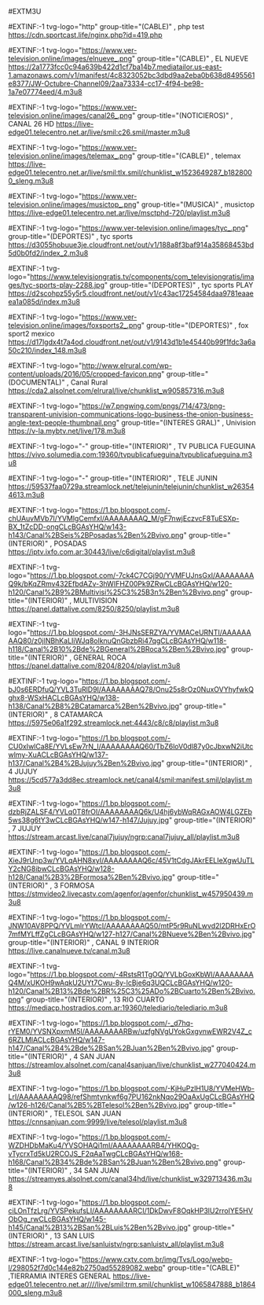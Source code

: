 #EXTM3U

#EXTINF:-1 tvg-logo="http" group-title="(CABLE)" , php test
https://cdn.sportcast.life/nginx.php?id=419.php


#EXTINF:-1 tvg-logo="https://www.ver-television.online/images/elnueve_.png" group-title="(CABLE)" , EL NUEVE
https://2a1773fcc0c94a639b422d1cf7ba14b7.mediatailor.us-east-1.amazonaws.com/v1/manifest/4c8323052bc3dbd9aa2eba0b638d8495561e8377/JW-Octubre-Channel09/2aa73334-cc17-4f94-be98-1a7e07774eed/4.m3u8

#EXTINF:-1 tvg-logo="https://www.ver-television.online/images/canal26_.png" group-title="(NOTICIEROS)" , CANAL 26 HD
https://live-edge01.telecentro.net.ar/live/smil:c26.smil/master.m3u8

#EXTINF:-1 tvg-logo="https://www.ver-television.online/images/telemax_.png" group-title="(CABLE)" , telemax
https://live-edge01.telecentro.net.ar/live/smil:tlx.smil/chunklist_w1523649287_b1828000_sleng.m3u8

#EXTINF:-1 tvg-logo="https://www.ver-television.online/images/musictop_.png" group-title="(MUSICA)" , musictop
https://live-edge01.telecentro.net.ar/live/msctphd-720/playlist.m3u8

#EXTINF:-1 tvg-logo="https://www.ver-television.online/images/tyc_.png" group-title="(DEPORTES)" , tyc sports
https://d3055hobuue3je.cloudfront.net/out/v1/188a8f3baf914a35868453bd5d0b0fd2/index_2.m3u8

#EXTINF:-1 tvg-logo="https://www.televisiongratis.tv/components/com_televisiongratis/images/tyc-sports-play-2288.jpg" group-title="(DEPORTES)" , tyc sports PLAY
https://d2scohpz55y5r5.cloudfront.net/out/v1/c43ac17254584daa9781eaaeea1a085d/index.m3u8

#EXTINF:-1 tvg-logo="https://www.ver-television.online/images/foxsports2_.png" group-title="(DEPORTES)" , fox sport2 mexico
https://d17lgdx4t7a4od.cloudfront.net/out/v1/9143d1b1e45440b99f1fdc3a6a50c210/index_148.m3u8

#EXTINF:-1 tvg-logo="http://www.elrural.com/wp-content/uploads/2016/05/cropped-favicon.png" group-title="(DOCUMENTAL)" , Canal Rural
https://cda2.alsolnet.com/elrural/live/chunklist_w905857316.m3u8

#EXTINF:-1 tvg-logo="https://w7.pngwing.com/pngs/714/473/png-transparent-univision-communications-logo-business-the-onion-business-angle-text-people-thumbnail.png" group-title="(INTERES GRAL)" , Univision
https://v-la.mybtv.net/live/178.m3u8

#EXTINF:-1 tvg-logo="-" group-title="(INTERIOR)" , TV PUBLICA FUEGUINA
https://vivo.solumedia.com:19360/tvpublicafueguina/tvpublicafueguina.m3u8

#EXTINF:-1 tvg-logo="-" group-title="(INTERIOR)" , TELE JUNIN
https://59537faa0729a.streamlock.net/telejunin/telejunin/chunklist_w263544613.m3u8

#EXTINF:-1 tvg-logo="https://1.bp.blogspot.com/-chUAuvMVb7I/YVMlgCemfxI/AAAAAAAAQ_M/gF7nwjEczvcF8TuESXp-BX_1tZcDD-ongCLcBGAsYHQ/w143-h143/Canal%2BSeis%2BPosadas%2Ben%2Bvivo.png" group-title="(INTERIOR)" , POSADAS
https://iptv.ixfo.com.ar:30443/live/c6digital/playlist.m3u8

#EXTINF:-1 tvg-logo="https://1.bp.blogspot.com/-7ck4C7CGj90/YVMFUJnsGxI/AAAAAAAAQ9k/bKqZRmv432EfbdAZv-3hWIFHZ00Pk9ZRwCLcBGAsYHQ/w120-h120/Canal%2B9%2BMultivisi%25C3%25B3n%2Ben%2Bvivo.png" group-title="(INTERIOR)" , MULTIVISION
https://panel.dattalive.com/8250/8250/playlist.m3u8

#EXTINF:-1 tvg-logo="https://1.bp.blogspot.com/-3HJNsSERZYA/YVMACeURNTI/AAAAAAAAQ80/z0jlNBhKaLIiWJq8olknuQnGbzbRi47qgCLcBGAsYHQ/w118-h118/Canal%2B10%2Bde%2BGeneral%2BRoca%2Ben%2Bvivo.jpg" group-title="(INTERIOR)" , GENERAL ROCA
https://panel.dattalive.com/8204/8204/playlist.m3u8

#EXTINF:-1 tvg-logo="https://1.bp.blogspot.com/-bJ0s6ERDfuQ/YVL3TuRlD9I/AAAAAAAAQ78/Onu25s8rOz0NuxOVYhyfwkQghx8-WSxHACLcBGAsYHQ/w138-h138/Canal%2B8%2BCatamarca%2Ben%2Bvivo.jpg" group-title="(INTERIOR)" , 8 CATAMARCA
https://5975e06a1f292.streamlock.net:4443/c8/c8/playlist.m3u8

#EXTINF:-1 tvg-logo="https://1.bp.blogspot.com/-CU0xIwlCa8E/YVLsEw7rN_I/AAAAAAAAQ60/TbZ6loV0dl87y0cJbxwN2iUtcwlmy-XuACLcBGAsYHQ/w137-h137/Canal%2B4%2BJujuy%2Ben%2Bvivo.jpg" group-title="(INTERIOR)" , 4 JUJUY
https://5cd577a3dd8ec.streamlock.net/canal4/smil:manifest.smil/playlist.m3u8

#EXTINF:-1 tvg-logo="https://1.bp.blogspot.com/-dzbRjZALSF4/YVLq0T8frOI/AAAAAAAAQ6k/U4hj6ybWqRAGxAOW4LGZEb5ws38g6tY3wCLcBGAsYHQ/w147-h147/Jujuy.jpg" group-title="(INTERIOR)" , 7 JUJUY
https://stream.arcast.live/canal7jujuy/ngrp:canal7jujuy_all/playlist.m3u8

#EXTINF:-1 tvg-logo="https://1.bp.blogspot.com/-XieJ9rUnp3w/YVLqAHN8xyI/AAAAAAAAQ6c/45V1tCdgJAkrEELIeXgwUuTLY2cNG8ibwCLcBGAsYHQ/w128-h128/Canal%2B3%2BFormosa%2Ben%2Bvivo.jpg" group-title="(INTERIOR)" , 3 FORMOSA
https://stmvideo2.livecastv.com/agenfor/agenfor/chunklist_w457950439.m3u8

#EXTINF:-1 tvg-logo="https://1.bp.blogspot.com/-JNW10AV8PPQ/YVLmlrYWtcI/AAAAAAAAQ50/mtP5r9RuNLwvd2l2DRHxErO7mfMYLffZgCLcBGAsYHQ/w127-h127/Canal%2BNueve%2Ben%2Bvivo.jpg" group-title="(INTERIOR)" , CANAL 9 INTERIOR
https://live.canalnueve.tv/canal.m3u8

#EXTINF:-1 tvg-logo="https://1.bp.blogspot.com/-4RstsR1TgOQ/YVLbGoxKbWI/AAAAAAAAQ4M/xUKOH9wAqkU2UYt7Cwu-8y-lcBje6q3UQCLcBGAsYHQ/w120-h120/Canal%2B13%2Bde%2BR%25C3%25ADo%2BCuarto%2Ben%2Bvivo.png" group-title="(INTERIOR)" , 13 RIO CUARTO
https://mediacp.hostradios.com.ar:19360/telediario/telediario.m3u8

#EXTINF:-1 tvg-logo="https://1.bp.blogspot.com/-_d7hq-rYEM0/YVSNXpxmM5I/AAAAAAAARBw/uzfgNVgUYokGxgvnwEWR2V4Z_c6RZLMlACLcBGAsYHQ/w147-h147/Canal%2B4%2Bde%2BSan%2BJuan%2Ben%2Bvivo.jpg" group-title="(INTERIOR)" , 4 SAN JUAN
https://streamlov.alsolnet.com/canal4sanjuan/live/chunklist_w277040424.m3u8

#EXTINF:-1 tvg-logo="https://1.bp.blogspot.com/-KjHuPzlH1U8/YVMeHWb-LrI/AAAAAAAAQ98/refShmtynkwf6g7PU162nkNqo29OaAxUgCLcBGAsYHQ/w126-h126/Canal%2B5%2BTelesol%2Ben%2Bvivo.jpg" group-title="(INTERIOR)" , TELESOL SAN JUAN
https://cnnsanjuan.com:9999/live/telesol/playlist.m3u8

#EXTINF:-1 tvg-logo="https://1.bp.blogspot.com/-WZDHDbMaKu4/YVSOHAQi1mI/AAAAAAAARB4/YHKOQg-vTycrxTd5kU2RCOJS_F2qAaTwgCLcBGAsYHQ/w168-h168/Canal%2B34%2Bde%2BSan%2BJuan%2Ben%2Bvivo.png" group-title="(INTERIOR)" , 34 SAN JUAN
https://streamyes.alsolnet.com/canal34hd/live/chunklist_w329713436.m3u8

#EXTINF:-1 tvg-logo="https://1.bp.blogspot.com/-ciLOnTfzLrg/YVSPekufsLI/AAAAAAAARCI/1DkDwvF8OqkHP3lU2rroIYE5HVObOg_rwCLcBGAsYHQ/w145-h145/Canal%2B13%2BSan%2BLuis%2Ben%2Bvivo.jpg" group-title="(INTERIOR)" , 13 SAN LUIS
https://stream.arcast.live/sanluistv/ngrp:sanluistv_all/playlist.m3u8

#EXTINF:-1 tvg-logo="https://www.cxtv.com.br/img/Tvs/Logo/webp-l/298052f7d0c144e82b2750ad55289082.webp" group-title="(CABLE)" ,TIERRAMIA INTERES GENERAL
https://live-edge01.telecentro.net.ar////live/smil:trm.smil/chunklist_w1065847888_b1864000_sleng.m3u8



